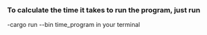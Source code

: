 ### To calculate the time it takes to run the program, just run
-cargo run --bin time_program in your terminal
